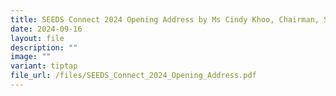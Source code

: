 ```yaml
---
title: SEEDS Connect 2024 Opening Address by Ms Cindy Khoo, Chairman, SEED Capital
date: 2024-09-16
layout: file
description: ""
image: ""
variant: tiptap
file_url: /files/SEEDS_Connect_2024_Opening_Address.pdf
---
```

